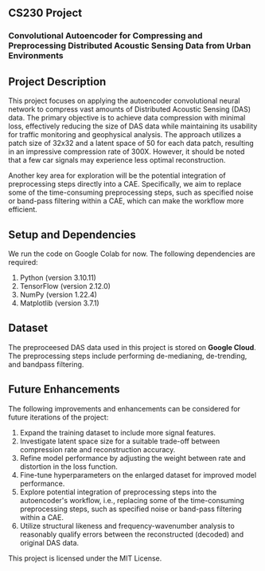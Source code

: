 ## CS230 Project
### Convolutional Autoencoder for Compressing and Preprocessing Distributed Acoustic Sensing Data from Urban Environments

## Project Description
This project focuses on applying the autoencoder convolutional neural network to compress vast amounts of Distributed Acoustic Sensing (DAS) data. The primary objective is to achieve data compression with minimal loss, effectively reducing the size of DAS data while maintaining its usability for traffic monitoring and geophysical analysis. The approach utilizes a patch size of 32x32 and a latent space of 50 for each data patch, resulting in an impressive compression rate of 300X. However, it should be noted that a few car signals may experience less optimal reconstruction.

Another key area for exploration will be the potential integration of preprocessing steps directly into a CAE. Specifically, we aim to replace some of the time-consuming preprocessing steps, such as specified noise or band-pass filtering within a CAE, which can make the workflow more efficient.

## Setup and Dependencies
We run the code on Google Colab for now. The following dependencies are required:

1. Python (version 3.10.11)
2. TensorFlow (version 2.12.0)
3. NumPy (version 1.22.4)
4. Matplotlib (version 3.7.1)

## Dataset
The preproceesed DAS data used in this project is stored on **Google Cloud**. The preprocessing steps include performing de-medianing, de-trending, and bandpass filtering. 

## Future Enhancements
The following improvements and enhancements can be considered for future iterations of the project:
1. Expand the training dataset to include more signal features.
2. Investigate latent space size for a suitable trade-off between compression rate and reconstruction accuracy.
3. Refine model performance by adjusting the weight between rate and distortion in the loss function.
4. Fine-tune hyperparameters on the enlarged dataset for improved model performance.
6. Explore potential integration of preprocessing steps into the autoencoder's workflow, i.e., replacing some of the time-consuming preprocessing steps, such as specified noise or band-pass filtering within a CAE.
7. Utilize structural likeness and frequency-wavenumber analysis to reasonably qualify errors between the reconstructed (decoded) and original DAS data.



This project is licensed under the MIT License.

